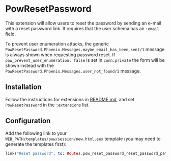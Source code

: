 # PowResetPassword

This extension will allow users to reset the password by sending an e-mail with a reset password link. It requires that the user schema has an `:email` field.

To prevent user enumeration attacks, the generic `PowResetPassword.Phoenix.Messages.maybe_email_has_been_sent/1` message is always shown when requesting password reset. If `pow_prevent_user_enumeration: false` is set in `conn.private` the form will be shown instead with the `PowResetPassword.Phoenix.Messages.user_not_found/1` message.

## Installation

Follow the instructions for extensions in [README.md](../../../README.md#add-extensions-support), and set `PowResetPassword` in the `:extensions` list.

## Configuration

Add the following link to your `WEB_PATH/templates/pow/session/new.html.eex` template (you may need to generate the templates first):

```elixir
link("Reset password", to: Routes.pow_reset_password_reset_password_path(@conn, :new))
```
